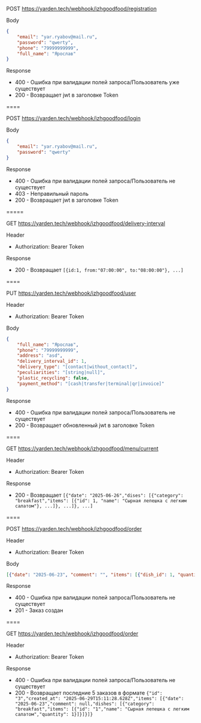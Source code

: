POST https://yarden.tech/webhook/izhgoodfood/registration

Body
```json
{
    "email": "yar.ryabov@mail.ru",
    "password": "qwerty",
    "phone": "79999999999",
    "full_name": "Ярослав"
}
```

Response
- 400 - Ошибка при валидации полей запроса/Пользователь уже существует
- 200 - Возвращает jwt в заголовке Token

====

POST https://yarden.tech/webhook/izhgoodfood/login

Body
```json
{
    "email": "yar.ryabov@mail.ru",
    "password": "qwerty"
}
```

Response
- 400 - Ошибка при валидации полей запроса/Пользователь не существует
- 403 - Неправильный пароль
- 200 - Возвращает jwt в заголовке Token

=====

GET https://yarden.tech/webhook/izhgoodfood/delivery-interval

Header
- Authorization: Bearer Token

Response
- 200 - Возвращает `[{id:1, from:"07:00:00", to:"08:00:00"}, ...]`

====

PUT https://yarden.tech/webhook/izhgoodfood/user

Header
- Authorization: Bearer Token

Body
```json
{
    "full_name": "Ярослав",
    "phone": "79999999999",
    "address": "asd",
    "delivery_interval_id": 1,
    "delivery_type": "[contact|without_contact]",
    "peculiarities": "[string|null]",
    "plastic_recycling": false,
    "payment_method": "[cash|transfer|terminal|qr|invoice]"
}
```

Response
- 400 - Ошибка при валидации полей запроса/Пользователь не существует
- 200 - Возвращает обновленный jwt в заголовке Token

====

GET https://yarden.tech/webhook/izhgoodfood/menu/current

Header
- Authorization: Bearer Token

Response
- 200 - Возвращает `[{"date": "2025-06-26","dises": [{"category": "breakfast","items": [{"id": 1, "name": "Сырная лепешка с легким салатом"}, ...]}, ...]}, ...]`

====

POST https://yarden.tech/webhook/izhgoodfood/order

Header
- Authorization: Bearer Token

Body
```json
[{"date": "2025-06-23", "comment": "", "items": [{"dish_id": 1, "quantity": 1}]}]
```

Response
- 400 - Ошибка при валидации полей запроса/Пользователь не существует
- 201 - Заказ создан

====

GET https://yarden.tech/webhook/izhgoodfood/order

Header
- Authorization: Bearer Token

Response
- 400 - Ошибка при валидации полей запроса/Пользователь не существует
- 200 - Возвращает последние 5 заказов в формате `{"id": "3","created_at": "2025-06-29T15:11:28.628Z","items": [{"date": "2025-06-23","comment": null,"dishes": [{"category": "breakfast","items": [{"id": "1","name": "Сырная лепешка с легким салатом","quantity": 1}]}]}]}`
